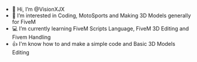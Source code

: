 - 👋 Hi, I’m @VisionXJX
- 👀 I’m interested in Coding, MotoSports and Making 3D Models generally for FiveM
- 💻 I’m currently learning FiveM Scripts Language, FiveM 3D Editing and Fivem Handling 
- 👍 I'm know how to and make a simple code and Basic 3D Models Editing

<!---
VisionXJX/VisionXJX is a ✨ special ✨ repository because its `README.md` (this file) appears on your GitHub profile.
You can click the Preview link to take a look at your changes.
--->
